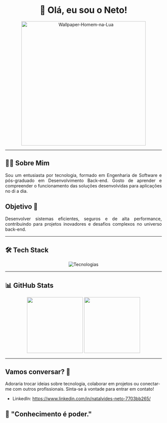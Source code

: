 <div align="center">
  
# 🌌 Olá, eu sou o Neto!
<img src="https://i.pinimg.com/564x/2f/3e/07/2f3e0726b2e2bfff37e4528d0b46ff17.jpg" alt="Wallpaper-Homem-na-Lua" width="400px">

</div>

---

## 👨‍💻 Sobre Mim  
<p align="justify">
  Sou um entusiasta por tecnologia, formado em Engenharia de Software e pós-graduado em Desenvolvimento Back-end. Gosto de aprender e compreender o funcionamento das soluções desenvolvidas para aplicações no di a dia.
</p>

## Objetivo 🎯
<p align="justify">
  Desenvolver sistemas eficientes, seguros e de alta performance, contribuindo para projetos inovadores e desafios complexos no universo back-end.
</p>

---

## 🛠️ Tech Stack  

<div align="center">
  <img src="https://skillicons.dev/icons?i=js,html,css,nodejs,git,github,java&theme=light" alt="Tecnologias">
</div>

---

## 📊 GitHub Stats  
<div align="center">
  <img height="180em" src="https://github-readme-stats.vercel.app/api?username=natalvidesneto&show_icons=true&theme=radical&hide_border=true&random=12345" />
  <img height="180em" src="https://github-readme-stats.vercel.app/api/top-langs/?username=natalvidesneto&theme=dark&hide_border=true&layout=compact&random=12345" />
</div>

---
## Vamos conversar? 📩
Adoraria trocar ideias sobre tecnologia, colaborar em projetos ou conectar-me com outros profissionais. Sinta-se à vontade para entrar em contato!

- LinkedIn: https://www.linkedin.com/in/natalvides-neto-7703bb265/

## 🌟 **"Conhecimento é poder."**  
</div>
